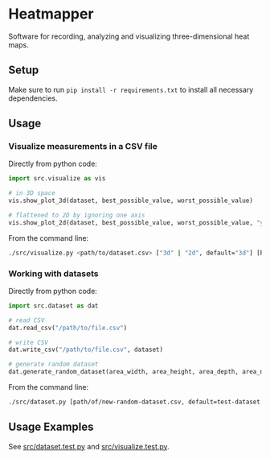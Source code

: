 # Heatmapper

Software for recording, analyzing and visualizing three-dimensional heat maps.

## Setup

Make sure to run `pip install -r requirements.txt` to install all necessary dependencies.

## Usage

### Visualize measurements in a CSV file

Directly from python code:

```python
import src.visualize as vis

# in 3D space
vis.show_plot_3d(dataset, best_possible_value, worst_possible_value)

# flattened to 2D by ignoring one axis
vis.show_plot_2d(dataset, best_possible_value, worst_possible_value, "y")
```

From the command line:

```sh
./src/visualize.py <path/to/dataset.csv> ["3d" | "2d", default="3d"] [best-possible-value, default=1.0] [worst-possible-value, default=0.0] [(2d-only) axis, options="x", "y", "z", default="y"]
```

### Working with datasets

Directly from python code:

```python
import src.dataset as dat

# read CSV
dat.read_csv("/path/to/file.csv")

# write CSV
dat.write_csv("/path/to/file.csv", dataset)

# generate random dataset
dat.generate_random_dataset(area_width, area_height, area_depth, area_number_of_measurement_points, number_of_emitters)
```

From the command line:

```sh
./src/dataset.py [path/of/new-random-dataset.csv, default=test-dataset.csv] [area-width, default=100.0] [area-height, default=100.0] [area-width, default=100.0] [measurement-count, default=1000] [emitter-count, default=2]
```

## Usage Examples

See [src/dataset.test.py](src/dataset.test.py) and [src/visualize.test.py](src/visualize.test.py).
